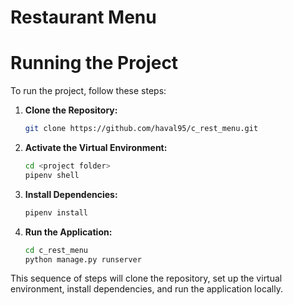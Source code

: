 # Restaurant Menu

# Running the Project

To run the project, follow these steps:

1. **Clone the Repository:**
    ```bash
    git clone https://github.com/haval95/c_rest_menu.git
    ```

2. **Activate the Virtual Environment:**
    ```bash
    cd <project folder>
    pipenv shell
    ```

3. **Install Dependencies:**
    ```bash
    pipenv install
    ```

4. **Run the Application:**
    ```bash
    cd c_rest_menu
    python manage.py runserver
    ```

This sequence of steps will clone the repository, set up the virtual environment, install dependencies, and run the application locally.
